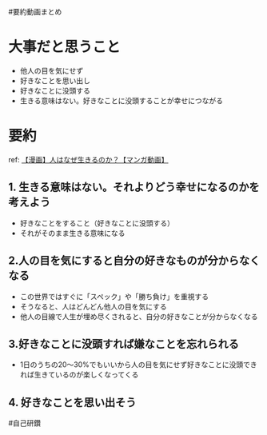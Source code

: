 #要約動画まとめ

# 大事だと思うこと

- 他人の目を気にせず
- 好きなことを思い出し
- 好きなことに没頭する
- 生きる意味はない。好きなことに没頭することが幸せにつながる

# 要約

ref: [【漫画】人はなぜ生きるのか？【マンガ動画】](https://www.youtube.com/watch?v=-QW4MkQIM6A)

## 1. 生きる意味はない。それよりどう幸せになるのかを考えよう

- 好きなことをすること（好きなことに没頭する）
- それがそのまま生きる意味になる

## 2.人の目を気にすると自分の好きなものが分からなくなる

- この世界ではすぐに「スペック」や「勝ち負け」を重視する
- そうなると、人はどんどん他人の目を気にする
- 他人の目線で人生が埋め尽くされると、自分の好きなことが分からなくなる

## 3.好きなことに没頭すれば嫌なことを忘れられる

- 1日のうちの20～30%でもいいから人の目を気にせず好きなことに没頭できれば生きているのが楽しくなってくる

## 4. 好きなことを思い出そう


#自己研鑽
